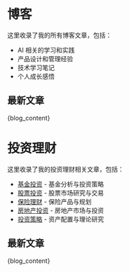 # 博客

这里收录了我的所有博客文章，包括：

- AI 相关的学习和实践
- 产品设计和管理经验
- 技术学习笔记
- 个人成长感悟

## 最新文章

{blog_content}

# 投资理财

这里收录了我的投资理财相关文章，包括：

- [基金投资](posts/investment/fund/index.md) - 基金分析与投资策略
- [股票投资](posts/investment/stock/index.md) - 股票市场研究与交易
- [保险理财](posts/investment/insurance/index.md) - 保险产品与规划
- [房地产投资](posts/investment/property/index.md) - 房地产市场与投资
- [投资策略](posts/investment/strategy/index.md) - 资产配置与理论研究

## 最新文章

{blog_content}


